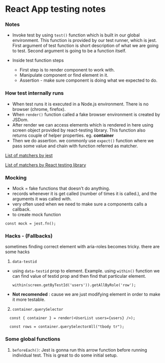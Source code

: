 # React App testing notes

### Notes

- Invoke test by using `test()` function which is built in our global environment. This function is provided by our test runner, which is jest. First argument of test function is short description of what we are going to test. Second argument is going to be a function itself.

- Inside test function steps
  - First step is to render component to work with.
  - Manipulate component or find element in it.
  - Assertion - make sure component is doing what we expected to do.

### How test internally runs

- When test runs it is executed in a Node.js environment. There is no browser (chrome, firefox).
- When `render()` function called a fake browser environment is created by JSDom.
- After render we can access elements which is rendered in here using screen object provided by react-testing library. This function also returns couple of helper properties. eg. **container**
- Then we do assertion. we commonly use `expect()` function where we pass some value and chain with function referred as matcher.

[List of matchers by jest](https://jestjs.io/docs/expect)

[List of matchers by React testing library](https://github.com/testing-library/jest-dom)

### Mocking

- Mock = fake functions that doesn't do anything.
- records whenever it is get called (number of times it is called.), and the arguments it was called with.
- very often used when we need to make sure a components calls a callback.
- to create mock function

```
const mock = jest.fn();
```

### Hacks - (Fallbacks)

sometimes finding correct element with aria-roles becomes tricky. there are some hacks

1. `data-testid`

- using `data-testid` prop to element. Example. using `within()` function we can find value of testid prop and then find that particular element.

  ```
  within(screen.getByTestId('users')).getAllByRole('row');
  ```

- **Not recomended** : cause we are just modifying element in order to make it more testable.

2. `container.querySelector`

```
  const { container } = render(<UserList users={users} />);

  const rows = container.querySelectorAll("tbody tr");
```

### Some global functions

1. `beforeEach()`: Jest is gonna run this arrow function before running individual test. This is great to do some initial setup.
